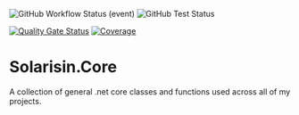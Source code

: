 ![GitHub Workflow Status (event)](https://img.shields.io/github/workflow/status/solarisin/core/CI?event=push&style=for-the-badge)
![GitHub Test Status](https://camo.githubusercontent.com/93b3d20662d846d0e8fdfce42e204e13d623acce3edf57bc501aac29732e3660/68747470733a2f2f696d672e736869656c64732e696f2f62616467652f74657374732d254532253943253934253230323425323025453225394325393625323030253230254532253945253946253230302d627269676874677265656e3f7374796c653d666f722d7468652d6261646765)

[![Quality Gate Status](https://sonar.solarisin.net/api/project_badges/measure?project=solarisin_core_AYDQuREZCjPSIaQFyj5P&metric=alert_status&token=9b72465b1230e66d2a030f4cd651c763ac590d1e)](https://sonar.solarisin.net/dashboard?id=solarisin_core_AYDQuREZCjPSIaQFyj5P)
[![Coverage](https://sonar.solarisin.net/api/project_badges/measure?project=solarisin_core_AYDQuREZCjPSIaQFyj5P&metric=coverage&token=9b72465b1230e66d2a030f4cd651c763ac590d1e)](https://sonar.solarisin.net/dashboard?id=solarisin_core_AYDQuREZCjPSIaQFyj5P)

# Solarisin.Core
A collection of general .net core classes and functions used across all of my projects.

